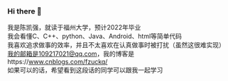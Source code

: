 ### Hi there 👋
我是陈凯强，就读于福州大学，预计2022年毕业  
我会看懂C、C++、python、Java、Android、html等简单代码  
我喜欢追求做事的效率，并且不太喜欢在认真做事时被打扰（虽然这很难实现）  
我的邮箱是109217021@qq.com，我的博客是https://www.cnblogs.com/fzuckq/  
如果可以的话，希望看到这段话的同学可以跟我一起学习  

